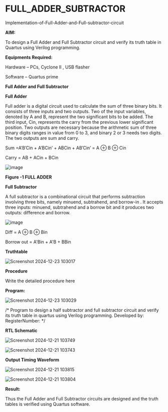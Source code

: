 # FULL_ADDER_SUBTRACTOR

Implementation-of-Full-Adder-and-Full-subtractor-circuit

**AIM:**

To design a Full Adder and Full Subtractor circuit and verify its truth table in Quartus using Verilog programming.

**Equipments Required:**

Hardware – PCs, Cyclone II , USB flasher

Software – Quartus prime

**Full Adder and Full Subtractor**

**Full Adder**

Full adder is a digital circuit used to calculate the sum of three binary bits. It consists of three inputs and two outputs. Two of the input variables, denoted by A and B, represent the two significant bits to be added. The third input, Cin, represents the carry from the previous lower significant position. Two outputs are necessary because the arithmetic sum of three binary digits ranges in value from 0 to 3, and binary 2 or 3 needs two digits. The two outputs are sum and carry.

Sum =A’B’Cin + A’BCin’ + ABCin + AB’Cin’ = A ⊕ B ⊕ Cin 

Carry = AB + ACin + BCin

![image](https://github.com/naavaneetha/FULL_ADDER_SUBTRACTOR/assets/154305477/0f30ba51-5ffb-4198-845f-18e054f675e7)

**Figure -1 FULL ADDER**

**Full Subtractor**

A full subtractor is a combinational circuit that performs subtraction involving three bits, namely minuend, subtrahend, and borrow-in . It accepts three inputs: minuend, subtrahend and a borrow bit and it produces two outputs: difference and borrow.

![image](https://github.com/naavaneetha/FULL_ADDER_SUBTRACTOR/assets/154305477/02b24f51-ab51-4304-9ad6-7b81ffc1ead5)

Diff = A ⊕ B ⊕ Bin 

Borrow out = A'Bin + A'B + BBin

**Truthtable**

![Screenshot 2024-12-23 103017](https://github.com/user-attachments/assets/616bd772-3288-4c45-a5cd-c3756759c25e)


**Procedure**

Write the detailed procedure here

**Program:**

![Screenshot 2024-12-23 103029](https://github.com/user-attachments/assets/e6a877e3-3376-4033-bb8f-a06489c55318)

/* Program to design a half subtractor and full subtractor circuit and verify its truth table in quartus using Verilog programming. Developed by: RegisterNumber:
*/

**RTL Schematic**


![Screenshot 2024-12-21 103749](https://github.com/user-attachments/assets/925db6ad-dd3d-4532-8a4b-8fff5f4f8791)

![Screenshot 2024-12-21 103743](https://github.com/user-attachments/assets/9c27e372-e358-47f6-b312-d33451774e15)

**Output Timing Waveform**

![Screenshot 2024-12-21 103815](https://github.com/user-attachments/assets/f9be0e26-a25f-4c9f-977c-3087cf1ed5b8)


![Screenshot 2024-12-21 103804](https://github.com/user-attachments/assets/ae2b01ea-a5a3-4590-8bc6-5fa4c00cee6a)

**Result:**

Thus the Full Adder and Full Subtractor circuits are designed and the truth tables is verified using Quartus software.



